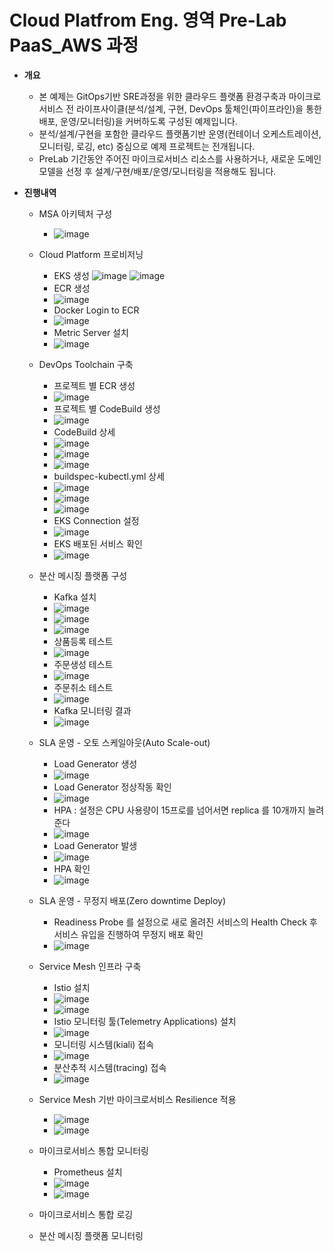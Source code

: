 # Cloud Platfrom Eng. 영역 Pre-Lab PaaS_AWS 과정

- **개요**
  - 본 예제는 GitOps기반 SRE과정을 위한 클라우드 플랫폼 환경구축과 마이크로서비스 전 라이프사이클(분석/설계, 구현, DevOps 툴체인(파이프라인)을 통한 배포, 운영/모니터링)을 커버하도록 구성된 예제입니다. 
  - 분석/설계/구현을 포함한 클라우드 플랫폼기반 운영(컨테이너 오케스트레이션, 모니터링, 로깅, etc) 중심으로 예제 프로젝트는 전개됩니다.
  - PreLab 기간동안 주어진 마이크로서비스 리소스를 사용하거나, 새로운 도메인 모델을 선정 후 설계/구현/배포/운영/모니터링을 적용해도 됩니다.
 
- **진행내역** 
  - MSA 아키텍처 구성
    - ![image](https://user-images.githubusercontent.com/86272090/175193198-74c25bd5-012f-4c05-a927-0f8fa7ea79c6.png)



  - Cloud Platform 프로비저닝
    - EKS 생성
      ![image](https://user-images.githubusercontent.com/86272090/174931479-31ad8210-346e-46ee-ae97-6f4055a5680e.png)
      ![image](https://user-images.githubusercontent.com/86272090/174934173-32ddb4d1-27be-4ca0-a84b-e52b7f1fce60.png)
    - ECR 생성
    - ![image](https://user-images.githubusercontent.com/86272090/174934535-462fb32b-a6c8-4a36-a87e-9917d4d6eff3.png)
    - Docker Login to ECR
    - ![image](https://user-images.githubusercontent.com/86272090/174935084-f3d0b4a3-62e0-49f1-bcac-0b0b9211ac43.png)
    - Metric Server 설치
    - ![image](https://user-images.githubusercontent.com/86272090/174935276-5f89fd5d-8384-4312-b4c9-512fd786546e.png)



  - DevOps Toolchain 구축 
    - 프로젝트 별 ECR 생성
    - ![image](https://user-images.githubusercontent.com/86272090/174936592-b5d44c63-03a8-4a81-91da-7aeec5396afe.png)
    - 프로젝트 별 CodeBuild 생성
    - ![image](https://user-images.githubusercontent.com/86272090/174979131-6be71a3d-93ba-461b-9760-2ef7703f0420.png)
    - CodeBuild 상세
    - ![image](https://user-images.githubusercontent.com/86272090/174979460-9d766f1c-f9dc-43c5-a59a-d0bcfc64d1fd.png)
    - ![image](https://user-images.githubusercontent.com/86272090/174979584-1538436e-3f73-458e-8589-d35d9a894bfc.png)
    - ![image](https://user-images.githubusercontent.com/86272090/174979731-069ef006-5b8a-484c-b7c4-b719e11b8114.png)
    - buildspec-kubectl.yml 상세
    - ![image](https://user-images.githubusercontent.com/86272090/174980351-c5ab4f39-7661-41fb-94a9-357e1aa87c20.png)
    - ![image](https://user-images.githubusercontent.com/86272090/174980633-cb43ed83-e887-4556-a834-b48ef0371693.png)
    - ![image](https://user-images.githubusercontent.com/86272090/174980728-ee1f5a98-5b03-491a-aec8-cf6e54c6294b.png)
    - EKS Connection 설정
    - ![image](https://user-images.githubusercontent.com/86272090/174970155-9eb2e488-7f27-4d55-a8e8-8779528a4071.png)
    - EKS 배포된 서비스 확인
    - ![image](https://user-images.githubusercontent.com/86272090/175186367-c9d5df98-1e0f-4112-ad41-bd4b71061598.png)



  - 분산 메시징 플랫폼 구성 
    - Kafka 설치
    - ![image](https://user-images.githubusercontent.com/86272090/175186158-6ace7af4-2c40-4158-b776-7da882f318a1.png)
    - ![image](https://user-images.githubusercontent.com/86272090/175186224-2999e010-6589-4b00-b3c6-528e5fddd48c.png)
    - ![image](https://user-images.githubusercontent.com/86272090/175186261-6bdb8a90-2a5b-44e9-b1bf-ec1c8a102ca9.png)
    - 상품등록 테스트
    - ![image](https://user-images.githubusercontent.com/86272090/175189037-1b6eeacf-0d93-4437-99f1-53e3979f51b2.png)
    - 주문생성 테스트
    - ![image](https://user-images.githubusercontent.com/86272090/175189102-49d436f9-18f8-4556-a104-526bcebca426.png)
    - 주문취소 테스트
    - ![image](https://user-images.githubusercontent.com/86272090/175189186-c8261a77-76df-438b-9ed2-64162108aa16.png)
    - Kafka 모니터링 결과
    - ![image](https://user-images.githubusercontent.com/86272090/175189317-102510ff-830a-498e-a48d-587e7e9d9b34.png)



  - SLA 운영 - 오토 스케일아웃(Auto Scale-out) 
    - Load Generator 생성
    - ![image](https://user-images.githubusercontent.com/86272090/175191425-8ebcd474-161f-4410-82b8-20d01efc49a7.png)
    - Load Generator 정상작동 확인
    - ![image](https://user-images.githubusercontent.com/86272090/175191586-79c8ebec-d66b-4d0f-9800-7261a83375c9.png)
    - HPA : 설정은 CPU 사용량이 15프로를 넘어서면 replica 를 10개까지 늘려준다
    - ![image](https://user-images.githubusercontent.com/86272090/175192600-8d8ae8f3-547e-46ce-bc5f-a803ddf80a6f.png)
    - Load Generator 발생
    - ![image](https://user-images.githubusercontent.com/86272090/175192676-00ebb4f8-239f-4d71-877b-28f8e03d152c.png)
    - HPA 확인
    - ![image](https://user-images.githubusercontent.com/86272090/175192720-529734e6-c587-4c25-905f-63d9294fd262.png)



  - SLA 운영 - 무정지 배포(Zero downtime Deploy) 
    - Readiness Probe 를 설정으로 새로 올려진 서비스의 Health Check 후 서비스 유입을 진행하여 무정지 배포 확인 
    - ![image](https://user-images.githubusercontent.com/86272090/175195339-7b742548-bebf-430f-b39d-a4acfa6490fe.png)



  - Service Mesh 인프라 구축
    - Istio 설치
    - ![image](https://user-images.githubusercontent.com/86272090/175209954-a96e0eb7-ca3f-4fac-beec-b5d154d2d8aa.png)
    - ![image](https://user-images.githubusercontent.com/86272090/175210008-ab1591f1-435d-429e-9581-4175c03d4ded.png)
    - Istio 모니터링 툴(Telemetry Applications) 설치
    - ![image](https://user-images.githubusercontent.com/86272090/175210122-107d87d0-0e7e-4a5b-b0a2-2445232cca98.png)
    - 모니터링 시스템(kiali) 접속
    - ![image](https://user-images.githubusercontent.com/86272090/175210469-e4e29385-5f95-421e-9538-d31ba6d97ddf.png)
    - 분산추적 시스템(tracing) 접속
    - ![image](https://user-images.githubusercontent.com/86272090/175210784-b83f33b0-8a7d-44a9-88c6-b83407c7e33d.png)



  - Service Mesh 기반 마이크로서비스 Resilience 적용
    - ![image](https://user-images.githubusercontent.com/86272090/175215980-a605a4eb-c5c1-4908-9c8e-206cc8a429e3.png)
    - ![image](https://user-images.githubusercontent.com/86272090/175216137-17b6a206-3b01-4660-a20e-1d5d1dea69b4.png)

  
  
  - 마이크로서비스 통합 모니터링
    - Prometheus 설치
    - ![image](https://user-images.githubusercontent.com/86272090/175215723-3406eadb-f396-443b-b260-85054cbadaa1.png)
    - ![image](https://user-images.githubusercontent.com/86272090/175216546-1fe35f86-9e22-4660-ac09-3e253eec9b18.png)



  - 마이크로서비스 통합 로깅
  - 분산 메시징 플랫폼 모니터링
